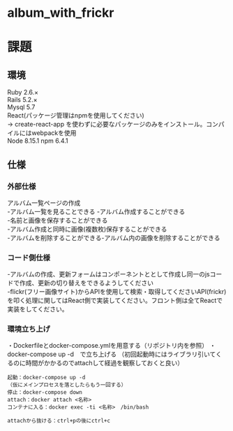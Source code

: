# album_with_frickr

# 課題
## 環境
Ruby 2.6.×  
Rails 5.2.×  
Mysql 5.7  
React(パッケージ管理はnpmを使用してください)  
→ create-react-app を使わずに必要なパッケージのみをインストール。コンパイルにはwebpackを使用  
Node 8.15.1
npm 6.4.1  

## 仕様
### 外部仕様
アルバム一覧ページの作成  
-アルバム一覧を見ることできる
-アルバム作成することができる  
-名前と画像を保存することができる  
-アルバム作成と同時に画像(複数枚)保存することができる  
-アルバムを削除することができる-アルバム内の画像を削除することができる  

### コード側仕様  
-アルバムの作成、更新フォームはコンポーネントととして作成し同一のjsコードで作成、更新の切り替えをできるようしてください  
-flickr(フリー画像サイト)からAPIを使用して検索・取得してくださいAPI(frickr)を叩く処理に関してはReact側で実装してください。フロント側は全てReactで実装をしてください。


### 環境立ち上げ

・Dockerfileとdocker-compose.ymlを用意する（リポジトリ内を参照）
・docker-compose up -d　で立ち上げる
（初回起動時にはライブラリ引いてくるのに時間がかかるのでattachして経過を観察しておくと良い）

```
起動：docker-compose up -d
（仮にメインプロセスを落としたらもう一回する）
停止：docker-compose down
attach：docker attach <名称>
コンテナに入る：docker exec -ti <名称>　/bin/bash

attachから抜ける：ctrl+pの後にctrl+c
```

